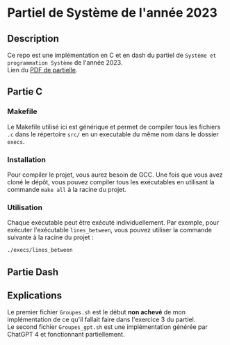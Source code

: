 # Partiel de Système de l'année 2023
## Description

Ce repo est une implémentation en C et en dash du partiel de `Système et programmation Système` de l'année 2023. <br/>
Lien du [PDF de partielle](https://github.com/R-Gld/L2S4_sys_partiel_y_n-1/blob/master/colle2023.pdf).

## Partie C
### Makefile

Le Makefile utilisé ici est générique et permet de compiler tous les fichiers `.c` dans le répertoire `src/` en un executable du même nom dans le dossier `execs`.

### Installation

Pour compiler le projet, vous aurez besoin de GCC. Une fois que vous avez cloné le dépôt, vous pouvez compiler tous les exécutables en utilisant la commande `make all` à la racine du projet.

### Utilisation

Chaque exécutable peut être exécuté individuellement. Par exemple, pour exécuter l'exécutable `lines_between`, vous pouvez utiliser la commande suivante à la racine du projet :

```bash
./execs/lines_between
```

## Partie Dash

## Explications

Le premier fichier `Groupes.sh` est le début **non achevé** de mon implémentation de ce qu'il fallait faire dans l'exercice 3 du partiel. </br>
Le second fichier `Groupes_gpt.sh` est une implémentation générée par ChatGPT 4 et fonctionnant partiellement. 